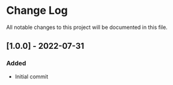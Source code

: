 # Change Log

All notable changes to this project will be documented in this file.

## [1.0.0] - 2022-07-31

### Added
- Initial commit